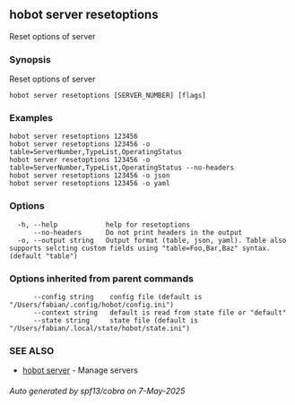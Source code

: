 ## hobot server resetoptions

Reset options of server

### Synopsis

Reset options of server

```
hobot server resetoptions [SERVER_NUMBER] [flags]
```

### Examples

```
hobot server resetoptions 123456
hobot server resetoptions 123456 -o table=ServerNumber,TypeList,OperatingStatus
hobot server resetoptions 123456 -o table=ServerNumber,TypeList,OperatingStatus --no-headers
hobot server resetoptions 123456 -o json
hobot server resetoptions 123456 -o yaml
```

### Options

```
  -h, --help            help for resetoptions
      --no-headers      Do not print headers in the output
  -o, --output string   Output format (table, json, yaml). Table also supports selcting custom fields using "table=Foo,Bar,Baz" syntax. (default "table")
```

### Options inherited from parent commands

```
      --config string    config file (default is "/Users/fabian/.config/hobot/config.ini")
      --context string   default is read from state file or "default"
      --state string     state file (default is "/Users/fabian/.local/state/hobot/state.ini")
```

### SEE ALSO

* [hobot server](hobot_server.md)	 - Manage servers

###### Auto generated by spf13/cobra on 7-May-2025
